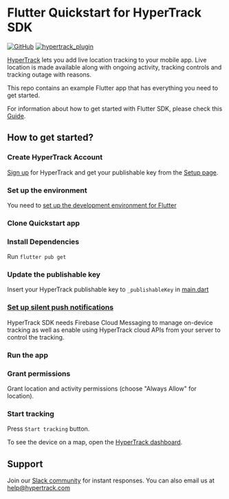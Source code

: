 # Flutter Quickstart for HyperTrack SDK

[![GitHub](https://img.shields.io/github/license/hypertrack/quickstart-flutter?color=orange)](./LICENSE)
[![hypertrack_plugin](https://img.shields.io/badge/hypertrack_plugin-1.1.0-brightgreen.svg)](https://github.com/hypertrack/sdk-flutter)

[HyperTrack](https://www.hypertrack.com) lets you add live location tracking to your mobile app.
Live location is made available along with ongoing activity, tracking controls and tracking outage with reasons.

This repo contains an example Flutter app that has everything you need to get started.

For information about how to get started with Flutter SDK, please check this [Guide](https://www.hypertrack.com/docs/install-sdk-flutter).

## How to get started?

### Create HyperTrack Account

[Sign up](https://dashboard.hypertrack.com/signup) for HyperTrack and get your publishable key from the [Setup page](https://dashboard.hypertrack.com/setup).

### Set up the environment

You need to [set up the development environment for Flutter](https://docs.flutter.dev/get-started/install)

### Clone Quickstart app

### Install Dependencies

Run `flutter pub get`

### Update the publishable key

Insert your HyperTrack publishable key to `_publishableKey` in [main.dart](lib/main.dart)

### [Set up silent push notifications](https://hypertrack.com/docs/install-sdk-flutter/#set-up-silent-push-notifications)

HyperTrack SDK needs Firebase Cloud Messaging to manage on-device tracking as well as enable using HyperTrack cloud APIs from your server to control the tracking.

### Run the app

### Grant permissions

Grant location and activity permissions (choose "Always Allow" for location).

### Start tracking

Press `Start tracking` button.

To see the device on a map, open the [HyperTrack dashboard](https://dashboard.hypertrack.com/).

## Support

Join our [Slack community](https://join.slack.com/t/hypertracksupport/shared_invite/enQtNDA0MDYxMzY1MDMxLTdmNDQ1ZDA1MTQxOTU2NTgwZTNiMzUyZDk0OThlMmJkNmE0ZGI2NGY2ZGRhYjY0Yzc0NTJlZWY2ZmE5ZTA2NjI) for instant responses. You can also email us at help@hypertrack.com
